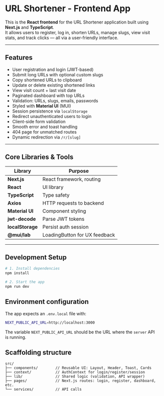 # URL Shortener - Frontend App

This is the **React frontend** for the URL Shortener application built using **Next.js** and **TypeScript**.  
It allows users to register, log in, shorten URLs, manage slugs, view visit stats, and track clicks — all via a user-friendly interface.

---

## Features

- User registration and login (JWT-based)
- Submit long URLs with optional custom slugs
- Copy shortened URLs to clipboard
- Update or delete existing shortened links
- View visit count + last visit date
- Paginated dashboard with top URLs
- Validation: URLs, slugs, emails, passwords
- Styled with **Material UI** (MUI)
- Session persistence via `localStorage`
- Redirect unauthenticated users to login
- Client-side form validation
- Smooth error and toast handling
- 404 page for unmatched routes
- Dynamic redirection via `/r/[slug]`

---

## Core Libraries & Tools

| Library                 | Purpose                       |
| ----------------------- | ----------------------------- |
| **Next.js**             | React framework, routing      |
| **React**               | UI library                    |
| **TypeScript**          | Type safety                   |
| **Axios**               | HTTP requests to backend      |
| **Material UI**         | Component styling             |
| **jwt-decode**          | Parse JWT tokens              |
| **localStorage**        | Persist auth session          |
| **@mui/lab**            | LoadingButton for UX feedback |

---

## Development Setup

```bash
# 1. Install dependencies
npm install

# 2. Start the app
npm run dev
```

## Environment configuration

The app expects an `.env.local` file with:

```bash
NEXT_PUBLIC_API_URL=http://localhost:3000
```

The variable `NEXT_PUBLIC_API_URL` should be the URL where the `server` API is running.


## Scaffolding structure

```
src/
├── components/        // Reusable UI: Layout, Header, Toast, Cards
├── context/           // AuthContext for login/register/session
├── lib/               // Shared logic (validation, API wrapper)
├── pages/             // Next.js routes: login, register, dashboard, etc.
└── services/          // API calls
```